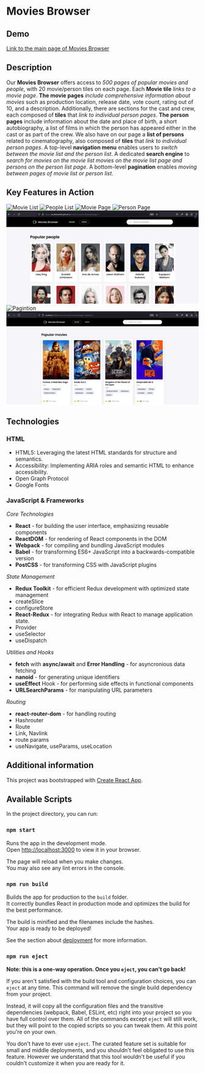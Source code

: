 # Movies Browser

## Demo

[Link to the main page of Movies Browser](https://sofyahreksoftware.github.io/movies-browser/#/movies?page=1)

## Description

Our **Movies Browser** offers access to _500 pages of popular movies and people_, with 20 movie/person tiles on each page.
Each **Movie tile** _links to a movie page_.
**The movie pages** _include comprehensive information about movies_ such as production location, release date, vote count, rating out of 10, and a description. Additionally, there are sections for the cast and crew, each composed of **tiles** that _link to individual person pages_.
**The person pages** include information about the date and place of birth, a short autobiography, a list of films in which the person has appeared either in the cast or as part of the crew.
We also have on our page a **list of persons** related to cinematography, also composed of **tiles** that _link to individual person pages_.
A top-level **navigation menu** enables users to _switch between the movie list and the person list_.
A dedicated **search engine** to _search for movies on the movie list movies on the movie list page and persons on the person list page_.
A bottom-level **pagination** enables _moving between pages of movie list or person list_.

## Key Features in Action

![Movie List](src/assets/movieList.gif)
![People List](src/assets/peopleList.gif)
![Movie Page](src/assets/moviePage.gif)
![Person Page](src/assets/personPage.gif)
![Navigation](src/assets/navigation.gif)
![Pagintion](src/assets/pagination.gif)
![Search](src/assets/search.gif)

## Technologies

### HTML

- HTML5: Leveraging the latest HTML standards for structure and semantics.
- Accessibility: Implementing ARIA roles and semantic HTML to enhance accessibility.
- Open Graph Protocol
- Google Fonts

### JavaScript & Frameworks

_Core Technologies_

- **React** - for building the user interface, emphasizing reusable components
- **ReactDOM** - for rendering of React components in the DOM
- **Webpack** - for compiling and bundling JavaScript modules
- **Babel** - for transforming ES6+ JavaScript into a backwards-compatible version
- **PostCSS** - for transforming CSS with JavaScript plugins

_State Management_

- **Redux Toolkit** - for efficient Redux development with optimized state management
- createSlice
- configureStore
- **React-Redux** - for integrating Redux with React to manage application state.
- Provider
- useSelector
- useDispatch

_Utilities and Hooks_

- **fetch** with **async/await** and **Error Handling** - for asyncronious data fetching
- **nanoid** - for generating unique identifiers
- **useEffect** Hook - for performing side effects in functional components
- **URLSearchParams** - for manipulating URL parameters

_Routing_

- **react-router-dom** - for handling routing
- Hashrouter
- Route
- Link, Navlink
- route params
- useNavigate, useParams, useLocation

## Additional information

This project was bootstrapped with [Create React App](https://github.com/facebook/create-react-app).

## Available Scripts

In the project directory, you can run:

### `npm start`

Runs the app in the development mode.\
Open [http://localhost:3000](http://localhost:3000) to view it in your browser.

The page will reload when you make changes.\
You may also see any lint errors in the console.

### `npm run build`

Builds the app for production to the `build` folder.\
It correctly bundles React in production mode and optimizes the build for the best performance.

The build is minified and the filenames include the hashes.\
Your app is ready to be deployed!

See the section about [deployment](https://facebook.github.io/create-react-app/docs/deployment) for more information.

### `npm run eject`

**Note: this is a one-way operation. Once you `eject`, you can't go back!**

If you aren't satisfied with the build tool and configuration choices, you can `eject` at any time. This command will remove the single build dependency from your project.

Instead, it will copy all the configuration files and the transitive dependencies (webpack, Babel, ESLint, etc) right into your project so you have full control over them. All of the commands except `eject` will still work, but they will point to the copied scripts so you can tweak them. At this point you're on your own.

You don't have to ever use `eject`. The curated feature set is suitable for small and middle deployments, and you shouldn't feel obligated to use this feature. However we understand that this tool wouldn't be useful if you couldn't customize it when you are ready for it.
